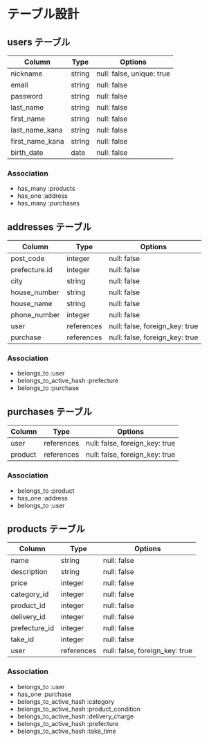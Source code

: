 # テーブル設計

## users テーブル

| Column          | Type   | Options                   |
| --------------- | ------ | ------------------------- |
| nickname        | string | null: false, unique: true |
| email           | string | null: false               |
| password        | string | null: false               |
| last_name       | string | null: false               |
| first_name      | string | null: false               |
| last_name_kana  | string | null: false               |
| first_name_kana | string | null: false               |
| birth_date      | date   | null: false               |

### Association

- has_many :products
- has_one :address
- has_many :purchases

## addresses テーブル

| Column        | Type       | Options                        |
| ------------- | ---------- | ------------------------------ |
| post_code     | integer    | null: false                    |
| prefecture.id | integer    | null: false                    |
| city          | string     | null: false                    |
| house_number  | string     | null: false                    |
| house_name    | string     | null: false                    |
| phone_number  | integer    | null: false                    |
| user          | references | null: false, foreign_key: true |
| purchase      | references | null: false, foreign_key: true |

### Association

- belongs_to :user
- belongs_to_active_hash :prefecture
- belongs_to :purchase

## purchases テーブル

| Column  | Type       | Options                        |
| ------- | ---------- | ------------------------------ |
| user    | references | null: false, foreign_key: true |
| product | references | null: false, foreign_key: true |

### Association

- belongs_to :product
- has_one :address
- belongs_to :user

## products テーブル

| Column        | Type       | Options                        |
| ------------- | ---------- | ------------------------------ |
| name          | string     | null: false                    |
| description   | string     | null: false                    |
| price         | integer    | null: false                    |
| category_id   | integer    | null: false                    |
| product_id    | integer    | null: false                    |
| delivery_id   | integer    | null: false                    |
| prefecture_id | integer    | null: false                    |
| take_id       | integer    | null: false                    |
| user          | references | null: false, foreign_key: true |

### Association

- belongs_to :user
- has_one :purchase
- belongs_to_active_hash :category
- belongs_to_active_hash :product_condition
- belongs_to_active_hash :delivery_charge
- belongs_to_active_hash :prefecture
- belongs_to_active_hash :take_time
